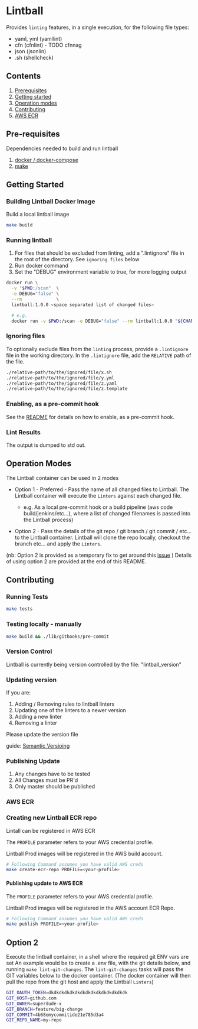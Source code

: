 # Lintball

Provides `linting` features, in a single execution, for the following file types:

+ yaml, yml (yamllint)
+ cfn (cfnlint) - TODO cfnnag
+ json (jsonlin)
+ .sh (shellcheck)

## Contents

1. [Prerequisites](#prerequisites)
2. [Getting started](#getting-started)
3. [Operation modes](#operation-modes)
4. [Contributing](#contributing)
5. [AWS ECR](#AWS-ECR)

## Pre-requisites

Dependencies needed to build and run lintball

1. [docker / docker-compose](https://docs.docker.com/compose/install/#prerequisites)
2. [make](https://www.gnu.org/software/make/manual/html_node/Install-Command-Categories.html)

## Getting Started

### Building Lintball Docker Image

Build a local lintball image

```bash
make build
```

### Running lintball

1. For files that should be excluded from linting, add a ".lintignore" file in the root of the directory. See `ignoring files` below
2. Run docker command
3. Set the "DEBUG" environment variable to true, for more logging output

```bash
docker run \
  -v "$PWD:/scan"  \
  -e DEBUG="false" \
  --rm             \
  lintball:1.0.0 <space separated list of changed files>

  # e.g.
  docker run -v $PWD:/scan -e DEBUG="false" --rm lintball:1.0.0 "${CHANGED_FILES}"
```

### Ignoring files

To optionally exclude files from the `linting` process, provide a `.lintignore` file in the working directory.
In the `.lintignore` file, add the `RELATIVE` path of the file.

```bash
./relative-path/to/the/ignored/file/x.sh
./relative-path/to/the/ignored/file/y.yml
./relative-path/to/the/ignored/file/z.yaml
./relative-path/to/the/ignored/file/z.template
```

### Enabling, as a pre-commit hook

See the [README](./lib/githooks/README.md) for details on how to enable, as a pre-commit hook.

### Lint Results

The output is dumped to std out.

## Operation Modes

The Lintball container can be used in 2 modes

+ Option 1 - Preferred - Pass the name of all changed files to Lintball. The Lintball container will execute the `Linters` against each changed file.
  + e.g. As a local pre-commit hook or a build pipeline (aws code build/jenkins/etc...), where a list of changed filenames is passed into the Lintball process)

+ Option 2 - Pass the details of the git repo / git branch / git commit / etc... to the Lintball container. Lintball will clone the repo locally, checkout the branch etc... and apply the `Linters`.

(nb: Option 2 is provided as a temporary fix to get around this [issue](https://github.com/aws/aws-codebuild-docker-images/issues/76) )
Details of using option 2 are provided at the end of this README.

## Contributing

### Running Tests

```bash
make tests
```

### Testing locally - manually

```bash
make build && ./lib/githooks/pre-commit
```

### Version Control

Lintball is currently being version controlled by the file: "lintball_version"

### Updating version

If you are:

1. Adding / Removing rules to lintball linters
2. Updating one of the linters to a newer version
3. Adding a new linter
4. Removing a linter

Please update the version file

guide: [Semantic Versioing](https://semver.org/)

### Publishing Update

1. Any changes have to be tested
2. All Changes must be PR'd
3. Only master should be published

### AWS ECR

### Creating new Lintball ECR repo

Lintall can be registered in AWS ECR

The `PROFILE` parameter refers to your AWS credential profile.

Lintball Prod images will be registered in the AWS build account.

```bash
# Following Command assumes you have valid AWS creds
make create-ecr-repo PROFILE=<your-profile>
```

#### Publishing update to AWS ECR

The `PROFILE` parameter refers to your AWS credential profile.

Lintball Prod images will be registered in the AWS account ECR Repo.

```bash
# Following Command assumes you have valid AWS creds
make publish PROFILE=<your-profile>
```

## Option 2

Execute the lintball container, in a shell where the required git ENV vars are set
An example would be to create a .env file, with the git details below, and running `make lint-git-changes`.
The `lint-git-changes` tasks will pass the GIT variables below to the docker container.
(The docker container will then pull the repo from the git host and apply the Lintball `Linters`)

```bash
GIT_OAUTH_TOKEN=dkdkdkdkdkdkdkdkdkdkdkdkdkdkdk
GIT_HOST=github.com
GIT_OWNER=superdude-x
GIT_BRANCH=feature/big-change
GIT_COMMIT=4b68emycommitide21e785d3a4
GIT_REPO_NAME=my-repo
```
